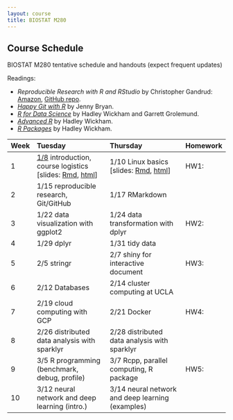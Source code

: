 ```yaml
---
layout: course
title: BIOSTAT M280
---
```


## Course Schedule

BIOSTAT M280 tentative schedule and handouts (expect frequent updates)

Readings:  
* _Reproducible Research with R and RStudio_ by Christopher Gandrud: [Amazon](https://www.amazon.com/Reproducible-Research-Studio-Second-Chapman/dp/1498715370/ref=dp_ob_title_bk), [GitHub repo](https://github.com/christophergandrud/Rep-Res-Book).  
* [_Happy Git with R_](http://happygitwithr.com) by Jenny Bryan.  
* [_R for Data Science_](http://r4ds.had.co.nz) by Hadley Wickham and Garrett Grolemund.  
* [_Advanced R_](http://adv-r.had.co.nz) by Hadley Wickham.  
* [_R Packages_](http://r-pkgs.had.co.nz) by Hadley Wickham.


| Week | Tuesday | Thursday | Homework |
|:-----------|:-----------|:------------|:------------|
| 1 | [1/8](http://hua-zhou.github.io/teaching/biostatm280-2019winter/biostatm280winter2019/2019/01/08/week1-day1.html) introduction, course logistics \[slides: [Rmd](http://raw.githubusercontent.com/Hua-Zhou/Hua-Zhou.github.io/master/teaching/biostatm280-2019winter/slides/01-intro/intro.Rmd), [html](./slides/01-intro/intro.html)\] | 1/10 Linux basics \[slides: [Rmd](http://raw.githubusercontent.com/Hua-Zhou/Hua-Zhou.github.io/master/teaching/biostatm280-2019winter/slides/02-linux/linux.Rmd), [html](./slides/02-linux/linux.html)\] | HW1: |  
| 2 | 1/15 reproducible research, Git/GitHub | 1/17 RMarkdown |  
| 3 | 1/22 data visualization with ggplot2 | 1/24 data transformation with dplyr| HW2: |   
| 4 | 1/29 dplyr | 1/31 tidy data | |  
| 5 | 2/5 stringr | 2/7 shiny for interactive document | HW3: |
| 6 | 2/12 Databases | 2/14 cluster computing at UCLA | |  
| 7 | 2/19 cloud computing with GCP | 2/21 Docker | HW4: |    
| 8 | 2/26 distributed data analysis with sparklyr | 2/28 distributed data analysis with sparklyr | |  
| 9 | 3/5 R programming (benchmark, debug, profile) | 3/7 Rcpp, parallel computing, R package | HW5: |  
| 10 | 3/12 neural network and deep learning (intro.) | 3/14 neural network and deep learning (examples) | | 
